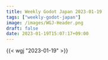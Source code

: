```yaml
---
title: Weekly Godot Japan 2023-01-19
tags: ["weekly-godot-japan"]
image: /images/WGJ-Header.png
draft: false
date: 2023-01-19T15:07:17+09:00
---
```


{{< wgj "2023-01-19" >}}
